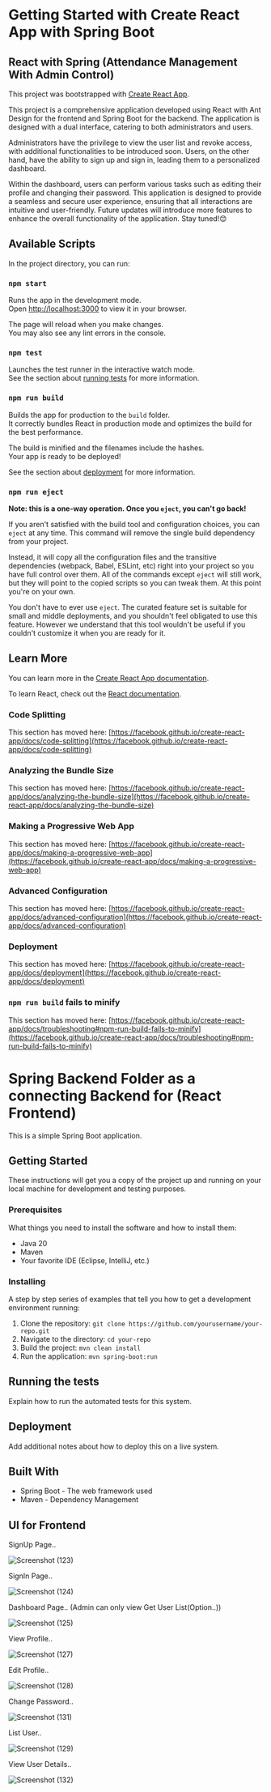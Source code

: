 # Getting Started with Create React App with Spring Boot

## React with Spring (Attendance Management With Admin Control)

This project was bootstrapped with [Create React App](https://github.com/facebook/create-react-app).

This project is a comprehensive application developed using React with Ant Design for the frontend and Spring Boot for the backend. The application is designed with a dual interface, catering to both administrators and users.

Administrators have the privilege to view the user list and revoke access, with additional functionalities to be introduced soon. Users, on the other hand, have the ability to sign up and sign in, leading them to a personalized dashboard.

Within the dashboard, users can perform various tasks such as editing their profile and changing their password. This application is designed to provide a seamless and secure user experience, ensuring that all interactions are intuitive and user-friendly. Future updates will introduce more features to enhance the overall functionality of the application. Stay tuned!😊

## Available Scripts

In the project directory, you can run:

### `npm start`

Runs the app in the development mode.\
Open [http://localhost:3000](http://localhost:3000) to view it in your browser.

The page will reload when you make changes.\
You may also see any lint errors in the console.

### `npm test`

Launches the test runner in the interactive watch mode.\
See the section about [running tests](https://facebook.github.io/create-react-app/docs/running-tests) for more information.

### `npm run build`

Builds the app for production to the `build` folder.\
It correctly bundles React in production mode and optimizes the build for the best performance.

The build is minified and the filenames include the hashes.\
Your app is ready to be deployed!

See the section about [deployment](https://facebook.github.io/create-react-app/docs/deployment) for more information.

### `npm run eject`

**Note: this is a one-way operation. Once you `eject`, you can't go back!**

If you aren't satisfied with the build tool and configuration choices, you can `eject` at any time. This command will remove the single build dependency from your project.

Instead, it will copy all the configuration files and the transitive dependencies (webpack, Babel, ESLint, etc) right into your project so you have full control over them. All of the commands except `eject` will still work, but they will point to the copied scripts so you can tweak them. At this point you're on your own.

You don't have to ever use `eject`. The curated feature set is suitable for small and middle deployments, and you shouldn't feel obligated to use this feature. However we understand that this tool wouldn't be useful if you couldn't customize it when you are ready for it.

## Learn More

You can learn more in the [Create React App documentation](https://facebook.github.io/create-react-app/docs/getting-started).

To learn React, check out the [React documentation](https://reactjs.org/).

### Code Splitting

This section has moved here: [https://facebook.github.io/create-react-app/docs/code-splitting](https://facebook.github.io/create-react-app/docs/code-splitting)

### Analyzing the Bundle Size

This section has moved here: [https://facebook.github.io/create-react-app/docs/analyzing-the-bundle-size](https://facebook.github.io/create-react-app/docs/analyzing-the-bundle-size)

### Making a Progressive Web App

This section has moved here: [https://facebook.github.io/create-react-app/docs/making-a-progressive-web-app](https://facebook.github.io/create-react-app/docs/making-a-progressive-web-app)

### Advanced Configuration

This section has moved here: [https://facebook.github.io/create-react-app/docs/advanced-configuration](https://facebook.github.io/create-react-app/docs/advanced-configuration)

### Deployment

This section has moved here: [https://facebook.github.io/create-react-app/docs/deployment](https://facebook.github.io/create-react-app/docs/deployment)

### `npm run build` fails to minify

This section has moved here: [https://facebook.github.io/create-react-app/docs/troubleshooting#npm-run-build-fails-to-minify](https://facebook.github.io/create-react-app/docs/troubleshooting#npm-run-build-fails-to-minify)

# Spring Backend Folder as a connecting Backend for (React Frontend)

This is a simple Spring Boot application.

## Getting Started

These instructions will get you a copy of the project up and running on your local machine for development and testing purposes.

### Prerequisites

What things you need to install the software and how to install them:

- Java 20
- Maven
- Your favorite IDE (Eclipse, IntelliJ, etc.)

### Installing

A step by step series of examples that tell you how to get a development environment running:

1. Clone the repository: `git clone https://github.com/yourusername/your-repo.git`
2. Navigate to the directory: `cd your-repo`
3. Build the project: `mvn clean install`
4. Run the application: `mvn spring-boot:run`

## Running the tests

Explain how to run the automated tests for this system.

## Deployment

Add additional notes about how to deploy this on a live system.

## Built With

- Spring Boot - The web framework used
- Maven - Dependency Management

## UI for Frontend

SignUp Page..

![Screenshot (123)](https://github.com/Praveenkumark17/React_Full_Stack_Loginsystem/assets/95238197/4d3a1b60-d957-4ca3-a5bb-1cf647f681e4)

SignIn Page..

![Screenshot (124)](https://github.com/Praveenkumark17/React_Full_Stack_Loginsystem/assets/95238197/8cdcf4ab-ae82-4601-822f-d7232e6654d9)

Dashboard Page.. (Admin can only view Get User List(Option..))

![Screenshot (125)](https://github.com/Praveenkumark17/React_Full_Stack_Loginsystem/assets/95238197/1093f603-cc9d-44ee-b3a6-57d4ee12fb0d)

View Profile..

![Screenshot (127)](https://github.com/Praveenkumark17/React_Full_Stack_Loginsystem/assets/95238197/c0a89344-779a-434b-885f-e7f378c0cab9)

Edit Profile..

![Screenshot (128)](https://github.com/Praveenkumark17/React_Full_Stack_Loginsystem/assets/95238197/29d36f8d-0c15-4073-af03-b82977ba9616)

Change Password..

![Screenshot (131)](https://github.com/Praveenkumark17/React_Full_Stack_Loginsystem/assets/95238197/472951dd-f548-4009-8ee0-1fd1bb2dcb31)

List User..

![Screenshot (129)](https://github.com/Praveenkumark17/React_Full_Stack_Loginsystem/assets/95238197/11f946bf-96fe-47e3-b4fa-4028bcbaea15)

View User Details..

![Screenshot (132)](https://github.com/Praveenkumark17/React_Full_Stack_Loginsystem/assets/95238197/d93293b9-6d11-42ca-8607-05450ab2d7e0)
